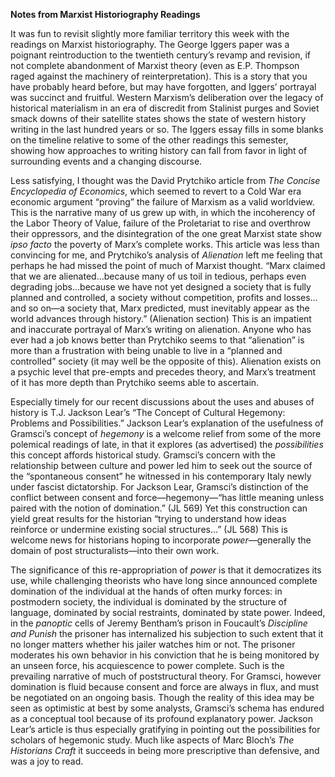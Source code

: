 **Notes from Marxist Historiography Readings**

It was fun to revisit slightly more familiar territory this week with the readings on Marxist historiography.  The George Iggers paper was a poignant reintroduction to the twentieth century’s revamp and revision, if not complete abandonment of Marxist theory (even as E.P. Thompson raged against the machinery of reinterpretation).  This is a story that you have probably heard before, but may have forgotten, and Iggers’ portrayal was succinct and fruitful.  Western Marxism’s deliberation over the legacy of historical materialism in an era of discredit from Stalinist purges and Soviet smack downs of their satellite states shows the state of western history writing in the last hundred years or so.  The Iggers essay fills in some blanks on the timeline relative to some of the other readings this semester, showing how approaches to writing history can fall from favor in light of surrounding events and a changing discourse.  

Less satisfying, I thought was the David Prytchiko article from *The Concise Encyclopedia of Economics*, which seemed to revert to a Cold War era economic argument “proving” the failure of Marxism as a valid worldview.  This is the narrative many of us grew up with, in which the incoherency of the Labor Theory of Value, failure of the Proletariat to rise and overthrow their oppressors, and the disintegration of the one great Marxist state show *ipso facto* the poverty of Marx’s complete works.  This article was less than convincing for me, and Prytchiko’s analysis of *Alienation* left me feeling that perhaps he had missed the point of much of Marxist thought.  “Marx claimed that we are alienated…because many of us toil in tedious, perhaps even degrading jobs…because we have not yet designed a society that is fully planned and controlled, a society without competition, profits and losses…and so on—a society that, Marx predicted, must inevitably appear as the world advances through history.”  (Alienation section)  This is an impatient and inaccurate portrayal of Marx’s writing on alienation.  Anyone who has ever had a job knows better than Prytchiko seems to that “alienation” is more than a frustration with being unable to live in a “planned and controlled” society (it may well be the opposite of this).  Alienation exists on a psychic level that pre-empts and precedes theory, and Marx’s treatment of it has more depth than Prytchiko seems able to ascertain.   

Especially timely for our recent discussions about the uses and abuses of history is T.J. Jackson Lear’s “The Concept of Cultural Hegemony: Problems and Possibilities.”  Jackson Lear’s explanation of the usefulness of Gramsci’s concept of *hegemony* is a welcome relief from some of the more polemical readings of late, in that it explores (as advertised) the *possibilities* this concept affords historical study.  Gramsci’s concern with the relationship between culture and power led him to seek out the source of the “spontaneous consent” he witnessed in his contemporary Italy newly under fascist dictatorship.  For Jackson Lear, Gramsci’s distinction of the conflict between consent and force—hegemony—“has little meaning unless paired with the notion of domination.” (JL 569)  Yet this construction can yield great results for the historian “trying to understand how ideas reinforce or undermine existing social structures…”  (JL 568)  This is welcome news for historians hoping to incorporate *power*—generally the domain of post structuralists—into their own work.  

The significance of this re-appropriation of *power* is that it democratizes its use, while challenging theorists who have long since announced complete domination of the individual at the hands of often murky forces: in postmodern society, the individual is dominated by the structure of language, dominated by social restraints, dominated by state power.  Indeed, in the *panoptic* cells of Jeremy Bentham’s prison in Foucault’s *Discipline and Punish* the prisoner has internalized his subjection to such extent that it no longer matters whether his jailer watches him or not.  The prisoner moderates his own behavior in his conviction that he is being monitored by an unseen force, his acquiescence to power complete.  Such is the prevailing narrative of much of poststructural theory.
For Gramsci, however domination is fluid because consent and force are always in flux, and must be negotiated on an ongoing basis.  Though the reality of this idea may be seen as optimistic at best by some analysts, Gramsci’s schema has endured as a conceptual tool because of its profound explanatory power.  Jackson Lear’s article is thus especially gratifying in pointing out the possibilities for scholars of hegemonic study.   Much like aspects of Marc Bloch’s  *The Historians Craft* it succeeds in being more prescriptive than defensive, and was a joy to read.   
